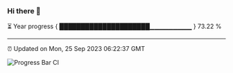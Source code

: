 ### Hi there 👋

⏳ Year progress { █████████████████████▁▁▁▁▁▁▁▁▁ } 73.22 %

---

⏰ Updated on Mon, 25 Sep 2023 06:22:37 GMT

![Progress Bar CI](https://github.com/ZhaoGui/ZhaoGui/workflows/Progress%20Bar%20CI/badge.svg)
